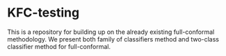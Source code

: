 # KFC-testing
This is a repository for building up on the already existing full-conformal methodology. We present both family of classifiers method and two-class classifier method for full-conformal. 
